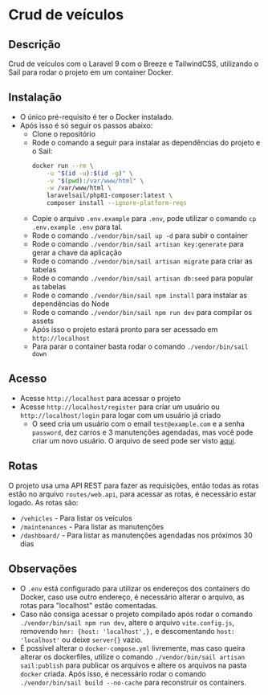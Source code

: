 # Crud de veículos

## Descrição
Crud de veículos com o Laravel 9 com o Breeze e TailwindCSS, utilizando o Sail para rodar o projeto em um container Docker.

## Instalação
- O único pré-requisito é ter o Docker instalado.
- Após isso é só seguir os passos abaixo:
  - Clone o repositório
  - Rode o comando a seguir para instalar as dependências do projeto e o Sail:
    ```bash
    docker run --rm \
        -u "$(id -u):$(id -g)" \
        -v "$(pwd):/var/www/html" \
        -w /var/www/html \
        laravelsail/php81-composer:latest \
        composer install --ignore-platform-reqs
    ```
  - Copie o arquivo `.env.example` para `.env`, pode utilizar o comando `cp .env.example .env` para tal.
  - Rode o comando `./vendor/bin/sail up -d` para subir o container
  - Rode o comando `./vendor/bin/sail artisan key:generate` para gerar a chave da aplicação
  - Rode o comando `./vendor/bin/sail artisan migrate` para criar as tabelas
  - Rode o comando `./vendor/bin/sail artisan db:seed` para popular as tabelas
  - Rode o comando `./vendor/bin/sail npm install` para instalar as dependências do Node
  - Rode o comando `./vendor/bin/sail npm run dev` para compilar os assets
  - Após isso o projeto estará pronto para ser acessado em `http://localhost`
  - Para parar o container basta rodar o comando `./vendor/bin/sail down`

## Acesso
- Acesse  `http://localhost` para acessar o projeto
- Acesse `http://localhost/register` para criar um usuário ou `http://localhost/login` para logar com um usuário já criado
  - O seed cria um usuário com o email `test@example.com` e a senha `password`, dez carros e 3 manutenções agendadas, mas você pode criar um novo usuário. O arquivo de seed pode ser visto [aqui](database/seeders/DatabaseSeeder.php).


## Rotas
O projeto usa uma API REST para fazer as requisições, então todas as rotas estão no arquivo `routes/web.api`, para acessar as rotas, é necessário estar logado. As rotas são:
- `/vehicles` - Para listar os veículos
- `/maintenances` - Para listar as manutenções
- `/dashboard/` - Para listar as manutenções agendadas nos próximos 30 dias

## Observações
- O `.env` está configurado para utilizar os endereços dos containers do Docker, caso use outro endereço, é necessário alterar o arquivo, as rotas para "localhost" estão comentadas.
- Caso não consiga acessar o projeto compilado após rodar o comando `./vendor/bin/sail npm run dev`, altere o arquivo `vite.config.js`, removendo `hmr: {host: 'localhost',},` e descomentando `host: 'localhost'` ou deixe `server{}` vazio.
- É possível alterar o `docker-compose.yml` livremente, mas caso queira alterar os dockerfiles, utilize o comando `./vendor/bin/sail artisan sail:publish` para publicar os arquivos e altere os arquivos na pasta `docker` criada. Após isso, é necessário rodar o comando `./vendor/bin/sail build --no-cache` para reconstruir os containers.


